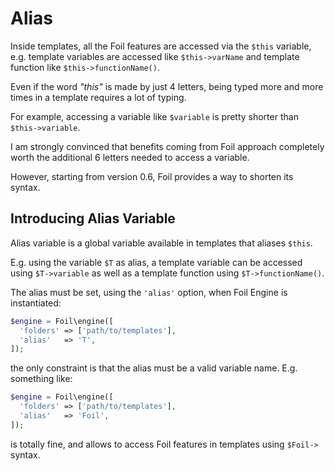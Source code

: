<!--
currentMenu: "alias"
currentSection: "Getting Started"
title: "Alias"
-->

# Alias

Inside templates, all the Foil features are accessed via the `$this` variable,
e.g. template variables are accessed like `$this->varName` and template function like `$this->functionName()`.

Even if the word *"this"* is made by just 4 letters, being typed more and more times in a template requires a lot of typing.

For example, accessing a variable like `$variable` is pretty shorter than `$this->variable`.

I am strongly convinced that benefits coming from Foil approach completely worth the additional 6 letters needed to access a variable.

However, starting from version 0.6, Foil provides a way to shorten its syntax.

## Introducing Alias Variable

Alias variable is a global variable available in templates that aliases `$this`.

E.g. using the variable `$T` as alias, a template variable can be accessed using `$T->variable`
as well as a template function using `$T->functionName()`.

The alias must be set, using the `'alias'` option, when Foil Engine is instantiated:


```php
$engine = Foil\engine([
  'folders' => ['path/to/templates'],
  'alias'   => 'T',
]);
```

the only constraint is that the alias must be a valid variable name. E.g. something like:

```php
$engine = Foil\engine([
  'folders' => ['path/to/templates'],
  'alias'   => 'Foil',
]);
```

is totally fine, and allows to access Foil features in templates using `$Foil->` syntax.
